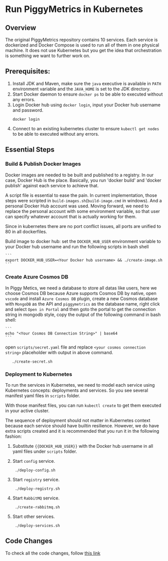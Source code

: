 # Run PiggyMetrics in Kubernetes

 ## Overview

 The original PiggyMetrics repository contains 10 services. Each service is dockerized and Docker Compose is used to run all of them in one physical machine. It does not use Kubernetes but you get the idea that orchestration is something we want to further work on.


 
  ## Prerequisites:
 
 1. Install JDK and Maven, make sure the `java` executive is available in `PATH` environment variable and the `JAVA_HOME` is set to the JDK directory.
 2. Start Docker daemon to ensure `docker ps` to be able to executed without any errors.
 3. Login Docker hub using `docker login`, input your Docker hub username and password.
    ```
    docker login    
    ```
 4. Connect to an existing kubernetes cluster to ensure `kubectl get nodes` to be able to executed without any errors.   
    
 ## Essential Steps

 ### Build & Publish Docker Images

 Docker images are needed to be built and published to a registry. In our case, Docker Hub is the place. Basically, you run 'docker build' and 'docker publish' against each service to achieve that.

 A script file is essential to ease the pain. In current implementation, those steps were scripted in `build-images.sh`(`build-image.cmd` in windows). And a personal Docker Hub account was used. Moving forward, we need to replace the personal account with some environment variable, so that user can specify whatever account that is actually working for them.

 Since in kubernetes there are no port conflict issues, all ports are unified to 80 in all dockerfiles.

    
 Build image to docker hub:
  set the `DOCKER_HUB_USER` environment variable to your Docker hub username and run the following scripts in bash shell 
    
    ```
    export DOCKER_HUB_USER=<Your Docker hub username> && ./create-image.sh    
    ```

### Create Azure Cosmos DB
    
 In Piggy Metics, we need a database to store all datas like users, here we choose Cosmos DB because Azure supports Cosmos DB by native, open `vscode` and install `Azure Cosmos DB` plugin, create a new Cosmos database with `MongoDB` as the API and `piggymetrics` as the database name, right click and select `Open in Portal` and then goto the portal to get the connection string in mongodb style, copy the output of the following command in bash shell:
 
    ```
    echo "<Your Cosmos DB Connection String>" | base64
    ```
  
  open `scripts/secret.yaml` file and replace `<your cosmos connection string>` placeholder with output in above command.
  
  ```
     ./create-secret.sh
  ```
     
 ### Deployment to Kubernetes

 To run the services in Kubernetes, we need to model each service using Kubernetes concepts: deployments and services. So you see several manifest yaml files in `scripts` folder.

 With those manifest files, you can run `kubectl create` to get them executed in your active cluster.

 The sequence of deployment should not matter in Kubernetes context because each service should have builtin resilience. However, we do have extra scripts created and it is recommended that you run it in the following fashion:
 
 
 1. Substitute `{{DOCKER_HUB_USER}}` with the Docker hub username in all yaml files under `scripts` folder.        
      
 2. Start `config` service. 
    ```
     ./deploy-config.sh
     ```
 
 3. Start `registry` service. 
    ```
     ./deploy-registry.sh
    ```
 
 4. Start `RabbitMQ` service. 
    ```
     ./create-rabbitmq.sh
    ```
 
 5. Start other services. 
    ```
     ./deploy-services.sh

 ## Code Changes

 To check all the code changes, follow [this link](https://github.com/sqshq/PiggyMetrics/compare/master...VSChina:andy-dev2)
